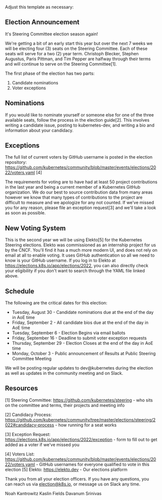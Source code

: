 Adjust this template as necessary:

## Election Announcement

It's Steering Committee election season again!

We're getting a bit of an early start this year but over the next 7 weeks we will be electing four (3) seats on the Steering Committee. Each of these seats will serve for a two (2) year term. Christoph Blecker, Stephen Augustus, Paris Pittman, and Tim Pepper are halfway through their terms and will continue to serve on the Steering Committee[1].

The first phase of the election has two parts:

1. Candidate nominations
2. Voter exceptions

## Nominations

If you would like to nominate yourself or someone else for one of the three available seats, follow the process in the election guide[2]. This involves writing a candidate issue, posting to kubernetes-dev, and writing a bio and information about your candidacy.

## Exceptions

The full list of current voters by GitHub username is posted in the election repository: https://github.com/kubernetes/community/blob/master/events/elections/2022/voters.yaml [4]

The requirements for voting are to have had at least 50 project contributions in the last year and being a current member of a Kubernetes GitHub organization. We do our best to source contribution data from many areas however we know that many types of contributions to the project are difficult to measure and we apologize for any not counted. If we've missed you for any reason, please file an exception request[3] and we'll take a look as soon as possible.

## New Voting System

This is the second year we will be using Elekto[5] for the Kubernetes Steering elections. Elekto was commissioned as an internship project for us by the CNCF. You'll find it has a much more modern UI, and does not rely on email at all to enable voting. It uses GitHub authentication so all we need to know is your GitHub username. If you log in to Elekto at https://elections.k8s.io/app/elections/2022, you can also directly check your eligibility if you don't want to search through the YAML file linked above.

## Schedule

The following are the critical dates for this election:

* Tuesday, August 30 - Candidate nominations due at the end of the day in AoE time
* Friday, September 2 - All candidate bios due at the end of the day in AoE time
* Tuesday, September 6 - Election Begins via email ballots
* Friday, September 16 - Deadline to submit voter exception requests
* Thursday, September 29 - Election Closes at the end of the day in AoE time
* Monday, October 3 - Public announcement of Results at Public Steering Committee Meeting


We will be posting regular updates to dev@kubernetes during the election as well as updates in the community meeting and on Slack.

## Resources

[1] Steering Committee: https://github.com/kubernetes/steering - who sits on the committee and terms, their projects and meeting info

[2] Candidacy Process: https://github.com/kubernetes/community/tree/master/elections/steering/2022#candidacy-process - how running for a seat works

[3] Exception Request: https://elections.k8s.io/app/elections/2022/exception - form to fill out to get added as a voter if we've missed you

[4] Voters List: https://github.com/kubernetes/community/blob/master/events/elections/2022/voters.yaml - GitHub usernames for everyone qualified to vote in this election
[5] Elekto: https://elekto.dev - Our elections platform

Thank you from all your election officers. If you have any questions, you can reach us via election@k8s.io, or message us on Slack any time.

Noah Kantrowitz
Kaslin Fields
Davanum Srinivas

